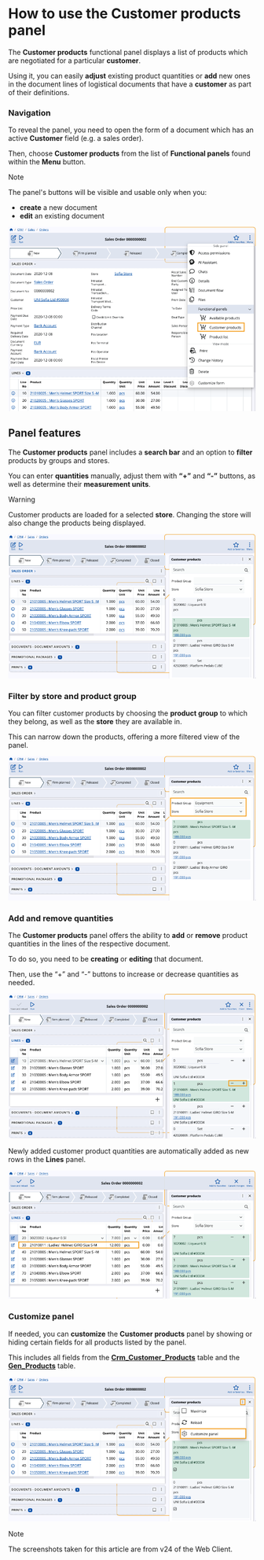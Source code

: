 # How to use the Customer products panel

The **Customer products** functional panel displays a list of products which are negotiated for a particular **customer**.

Using it, you can easily **adjust** existing product quantities or **add** new ones in the document lines of logistical documents that have a **customer** as part of their definitions.

### Navigation

To reveal the panel, you need to open the form of a document which has an active **Customer** field (e.g. a sales order).

Then, choose **Customer products** from the list of **Functional panels** found within the **Menu** button.

> [!NOTE]
> The panel's buttons will be visible and usable only when you:
> * **create** a new document
> * **edit** an existing document

![pictures](pictures/customer-products.png)

## Panel features

The **Customer products** panel includes a **search bar** and an option to **filter** products by groups and stores.

You can enter **quantities** manually, adjust them with **“+”** and **“-”** buttons, as well as determine their **measurement units**.

> [!WARNING]
> Customer products are loaded for a selected **store**. Changing the store will also change the products being displayed.

![pictures](pictures/customer-products-show.png)

### Filter by store and product group

You can filter customer products by choosing the **product group** to which they belong, as well as the **store** they are available in.

This can narrow down the products, offering a more filtered view of the panel.

![pictures](pictures/customer-products-product-group.png)

### Add and remove quantities

The **Customer products** panel offers the ability to **add** or **remove**  product quantities in the lines of the respective document. 

To do so, you need to be **creating** or **editing** that document.

Then, use the “+” and “-” buttons to increase or decrease quantities as needed.

![pictures](pictures/customer-products-quantities.png)

Newly added customer product quantities are automatically added as new rows in the **Lines** panel.

![pictures](pictures/customer-products-add.png)

### Customize panel

If needed, you can **customize** the **Customer products** panel by showing or hiding certain fields for all products listed by the panel.

This includes all fields from the **[Crm_Customer_Products](https://docs.erp.net/model/tables/Crm_Customer_Products.html)** table and the **[Gen_Products](https://docs.erp.net/model/tables/Gen_Products.html)** table.

![pictures](pictures/customer-products-customizee.png)

> [!NOTE]
> The screenshots taken for this article are from v24 of the Web Client.
